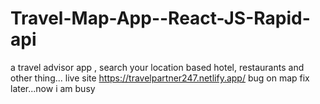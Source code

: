 # Travel-Map-App--React-JS-Rapid-api
a travel advisor app ,  search your location based hotel, restaurants and other thing... 
live site https://travelpartner247.netlify.app/
bug on map fix later...now i am busy
